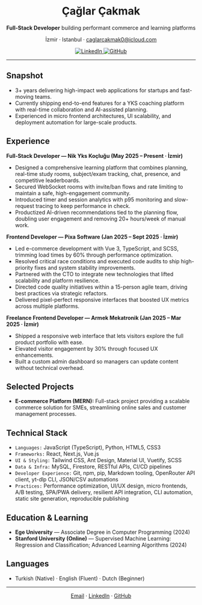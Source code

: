 <div align="center">
  <h1>Çağlar Çakmak</h1>
  <p><strong>Full-Stack Developer</strong> building performant commerce and learning platforms</p>
  <p>İzmir · Istanbul · <a href="mailto:caglarcakmak0@icloud.com">caglarcakmak0@icloud.com</a></p>
  <a href="https://www.linkedin.com/in/caglarcakmak0/">
    <img src="https://img.shields.io/badge/LinkedIn-0A66C2?style=for-the-badge&logo=linkedin&logoColor=white" alt="LinkedIn">
  </a>
  <a href="https://github.com/Caglarcakmak0">
    <img src="https://img.shields.io/badge/GitHub-171515?style=for-the-badge&logo=github&logoColor=white" alt="GitHub">
  </a>
</div>

---

## Snapshot
- 3+ years delivering high-impact web applications for startups and fast-moving teams.
- Currently shipping end-to-end features for a YKS coaching platform with real-time collaboration and AI-assisted planning.
- Experienced in micro frontend architectures, UI scalability, and deployment automation for large-scale products.

## Experience

**Full-Stack Developer — Nik Yks Koçluğu (May 2025 – Present · İzmir)**  
- Designed a comprehensive learning platform that combines planning, real-time study rooms, subject/exam tracking, chat, presence, and competitive leaderboards.  
- Secured WebSocket rooms with invite/ban flows and rate limiting to maintain a safe, high-engagement community.  
- Introduced timer and session analytics with p95 monitoring and slow-request tracing to keep performance in check.  
- Productized AI-driven recommendations tied to the planning flow, doubling user engagement and removing 20+ hours/week of manual work.

**Frontend Developer — Pixa Software (Jan 2025 – Sept 2025 · İzmir)**  
- Led e-commerce development with Vue 3, TypeScript, and SCSS, trimming load times by 60% through performance optimization.  
- Resolved critical race conditions and executed code audits to ship high-priority fixes and system stability improvements.  
- Partnered with the CTO to integrate new technologies that lifted scalability and platform resilience.  
- Directed code quality initiatives within a 15-person agile team, driving best practices via strategic refactors.  
- Delivered pixel-perfect responsive interfaces that boosted UX metrics across multiple platforms.

**Freelance Frontend Developer — Armek Mekatronik (Jan 2025 – Mar 2025 · İzmir)**  
- Shipped a responsive web interface that lets visitors explore the full product portfolio with ease.  
- Elevated visitor engagement by 30% through focused UX enhancements.  
- Built a custom admin dashboard so managers can update content without technical overhead.

## Selected Projects
- **E-commerce Platform (MERN):** Full-stack project providing a scalable commerce solution for SMEs, streamlining online sales and customer management processes.

## Technical Stack
- `Languages:` JavaScript (TypeScript), Python, HTML5, CSS3
- `Frameworks:` React, Next.js, Vue.js
- `UI & Styling:` Tailwind CSS, Ant Design, Material UI, Vuetify, SCSS
- `Data & Infra:` MySQL, Firestore, RESTful APIs, CI/CD pipelines
- `Developer Experience:` Git, npm, pip, Markdown tooling, OpenRouter API client, yt-dlp CLI, JSON/CSV automations
- `Practices:` Performance optimization, UI/UX design, micro frontends, A/B testing, SPA/PWA delivery, resilient API integration, CLI automation, static site generation, reproducible publishing

## Education & Learning
- **Ege University** — Associate Degree in Computer Programming (2024)
- **Stanford University (Online)** — Supervised Machine Learning: Regression and Classification; Advanced Learning Algorithms (2024)

## Languages
- Turkish (Native) · English (Fluent) · Dutch (Beginner)

---

<div align="center">
  <a href="mailto:caglarcakmak0@icloud.com">Email</a> ·
  <a href="https://www.linkedin.com/in/caglarcakmak0/">LinkedIn</a> ·
  <a href="https://github.com/Caglarcakmak0">GitHub</a>
</div>

